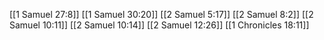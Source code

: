 [[1 Samuel 27:8]]
[[1 Samuel 30:20]]
[[2 Samuel 5:17]]
[[2 Samuel 8:2]]
[[2 Samuel 10:11]]
[[2 Samuel 10:14]]
[[2 Samuel 12:26]]
[[1 Chronicles 18:11]]
